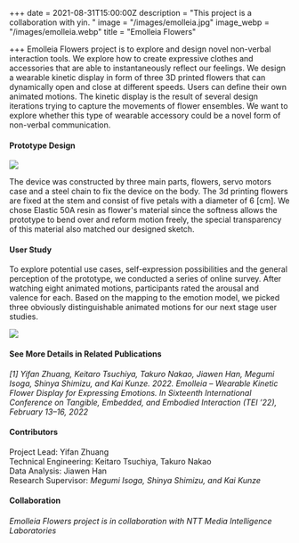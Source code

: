 +++
date = 2021-08-31T15:00:00Z
description = "This project is a collaboration with yin. "
image = "/images/emolleia.jpg"
image_webp = "/images/emolleia.webp"
title = "Emolleia Flowers"

+++
Emolleia Flowers project is to explore and design novel non-verbal interaction tools. We explore how to create expressive clothes and accessories that are able to instantaneously reflect our feelings.  We design a wearable kinetic display in form of three 3D printed flowers that can dynamically open and close at different speeds. Users can define their own animated motions. The kinetic display is the result of several design iterations trying to capture the movements of flower ensembles. We want to explore whether this type of wearable accessory could be a novel form of non-verbal communication.

#### **Prototype Design**

![](/images/emollia.jpg)

The device was constructed by three main parts, flowers, servo motors case and a steel chain to fix the device on the body. The 3d printing flowers are fixed at the stem and consist of five petals with a diameter of 6 \[cm\]. We chose Elastic 50A resin as flower's material since the softness allows the prototype to bend over and reform motion freely, the special transparency of this material also matched our designed sketch.

#### **User Study**

To explore potential use cases, self-expression possibilities and the general perception of the prototype, we conducted a series of online survey. After watching eight animated motions, participants rated the arousal and valence for each. Based on the mapping to the emotion model, we picked three obviously distinguishable animated motions for our next stage user studies.

![](/images/emollia2.jpg)

#### **See More Details in Related Publications**

_\[1\] Yifan Zhuang, Keitaro Tsuchiya, Takuro Nakao, Jiawen Han, Megumi Isoga, Shinya Shimizu, and Kai Kunze. 2022. Emolleia – Wearable Kinetic Flower Display for Expressing Emotions. In Sixteenth International Conference on Tangible, Embedded, and Embodied Interaction (TEI ’22), February 13–16, 2022_

#### **Contributors**

Project Lead: Yifan Zhuang  
Technical Engineering: Keitaro Tsuchiya, Takuro Nakao  
Data Analysis: Jiawen Han  
Research Supervisor: _Megumi Isoga, Shinya Shimizu, and Kai Kunze_

#### **Collaboration**

###### Emolleia Flowers project is in collaboration with NTT Media Intelligence Laboratories 